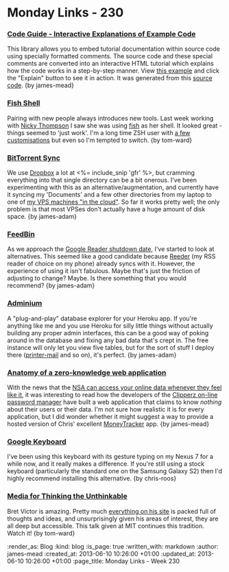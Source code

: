 Monday Links - 230
============

### [Code Guide - Interactive Explanations of Example Code](http://www.natpryce.com/articles/000798.html)

This library allows you to embed tutorial documentation within source code using specially formatted comments. The source code and these special comments are converted into an interactive HTML tutorial which explains how the code works in a step-by-step manner. View [this example](http://natpryce.com/software/code-guide/example/selector-button-blink.html) and click the "Explain" button to see it in action. It was generated from this [source code](https://github.com/quick2wire/quick2wire-python-api/blob/master/examples/selector-button-blink). {by james-mead}


### [Fish Shell](http://fishshell.com/)

Pairing with new people always introduces new tools.  Last week working with [Nicky Thompson](http://symphonicknot.com) I saw she was using [fish](http://fishshell.com/) as her shell.  It looked great - things seemed to 'just work'.  I'm a long time ZSH user with [a few customisations](https://github.com/tomafro/dotfiles) but even so I'm tempted to switch. {by tom-ward}


### [BitTorrent Sync](http://labs.bittorrent.com/experiments/sync.html)

We use [Dropbox](http://www.dropbox.com) a lot at <%= include_snip 'gfr' %>, but cramming everything into that single directory can be a bit onerous. I've been experimenting with this as an alternative/augmentation, and currently have it syncing my 'Documents' and a few other directories from my laptop to one of [my VPS machines "in the cloud"](http://www.linode.com/?r=6f2e7f0dbc623e6d0db13dd153f4b2c57eb09ce2). So far it works pretty well; the only problem is that most VPSes don't actually have a huge amount of disk space. {by james-adam}


### [FeedBin](https://feedbin.me/)

As we approach the [Google Reader shutdown date](http://googlereader.blogspot.com/2013/03/powering-down-google-reader.html), I've started to look at alternatives. This seemed like a good candidate because [Reeder](http://reederapp.com/) (my RSS reader of choice on my phone) already syncs with it. However, the experience of using it isn't fabulous. Maybe that's just the friction of adjusting to change? Maybe. Is there something that you would recommend? {by james-adam}


### [Adminium](https://adminium.herokuapp.com/)

A "plug-and-play" database explorer for your Heroku app. If you're anything like me and you use Heroku for silly little things without actually building any proper admin interfaces, this can be a good way of poking around in the database and fixing any bad data that's crept in. The free instance will only let you view five tables, but for the sort of stuff I deploy there ([printer-mail](http://printer-mail.herokuapp.com/send/freerange) and so on), it's perfect. {by james-adam}


### [Anatomy of a zero-knowledge web application](https://www.clipperz.com/blog/2007/08/24/anatomy_zero_knowledge_web_application/)

With the news that the [NSA can access your online data whenever they feel like it](http://www.guardian.co.uk/world/2013/jun/06/us-tech-giants-nsa-data), it was interesting to read how the developers of the [Clipperz on-line password manager](https://www.clipperz.com/) have built a web application that claims to know *nothing* about their users or their data. I'm not sure how realistic it is for every application, but I did wonder whether it might suggest a way to provide a hosted version of Chris' excellent [MoneyTracker](https://github.com/chrisroos/money-tracker) app. {by james-mead}


### [Google Keyboard](https://play.google.com/store/apps/details?id=com.google.android.inputmethod.latin)

I've been using this keyboard with its gesture typing on my Nexus 7 for a while now, and it really makes a difference. If you're still using a stock keyboard (particularly the standard one on the Samsung Galaxy S2) then I'd highly recommend installing this alternative. {by chris-roos}


### [Media for Thinking the Unthinkable](http://vimeo.com/67076984)

Bret Victor is amazing.  Pretty much [everything on his site](http://worrydream.com) is packed full of thoughts and ideas, and unsurprisingly given his areas of interest, they are all deep but accessible.  This talk given at MIT continues this tradition.  Watch it! {by tom-ward}

:render_as: Blog
:kind: blog
:is_page: true
:written_with: markdown
:author: james-mead
:created_at: 2013-06-10 10:26:00 +01:00
:updated_at: 2013-06-10 10:26:00 +01:00
:page_title: Monday Links - Week 230
